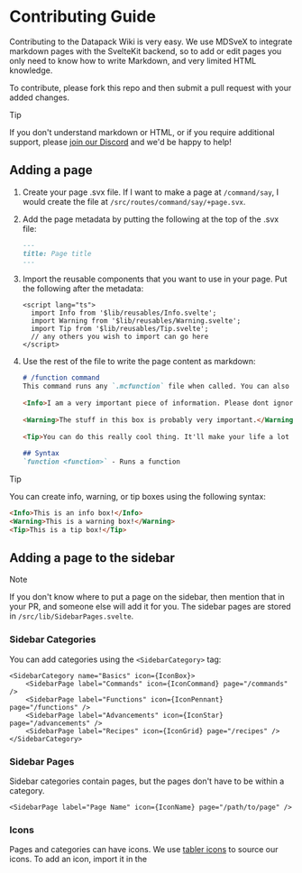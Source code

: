 # Contributing Guide
Contributing to the Datapack Wiki is very easy. We use MDSveX to integrate markdown pages with the SvelteKit backend, so to add or edit pages you only need to know how to write Markdown, and very limited HTML knowledge.

To contribute, please fork this repo and then submit a pull request with your added changes. 

> [!TIP]
> If you don't understand markdown or HTML, or if you require additional support, please [join our Discord](https://discord.datapackhub.net) and we'd be happy to help!

## Adding a page
1. Create your page .svx file. If I want to make a page at `/command/say`, I would create the file at `/src/routes/command/say/+page.svx`.

2. Add the page metadata by putting the following at the top of the .svx file:
   ```md
   ---
   title: Page title
   ---
   ```
3. Import the reusable components that you want to use in your page. Put the following after the metadata:
   ```svelte
   <script lang="ts">
     import Info from '$lib/reusables/Info.svelte';
     import Warning from '$lib/reusables/Warning.svelte';
     import Tip from '$lib/reusables/Tip.svelte';
     // any others you wish to import can go here
   </script>
   ```
4. Use the rest of the file to write the page content as markdown:
   ```md
   # /function command
   This command runs any `.mcfunction` file when called. You can also pass in a NBT compound or NBT source path.
  
   <Info>I am a very important piece of information. Please dont ignore me. I'm only smol.</Info>
  
   <Warning>The stuff in this box is probably very important.</Warning>
  
   <Tip>You can do this really cool thing. It'll make your life a lot better!</Tip>
  
   ## Syntax
   `function <function>` - Runs a function
   ```
> [!TIP]
> You can create info, warning, or tip boxes using the following syntax:
> ```md
> <Info>This is an info box!</Info>
> <Warning>This is a warning box!</Warning>
> <Tip>This is a tip box!</Tip>
> ```

## Adding a page to the sidebar
> [!NOTE]
> If you don't know where to put a page on the sidebar, then mention that in your PR, and someone else will add it for you.
The sidebar pages are stored in `/src/lib/SidebarPages.svelte`. 

### Sidebar Categories
You can add categories using the `<SidebarCategory>` tag:

```svelte
<SidebarCategory name="Basics" icon={IconBox}>
    <SidebarPage label="Commands" icon={IconCommand} page="/commands" />
    <SidebarPage label="Functions" icon={IconPennant} page="/functions" />
    <SidebarPage label="Advancements" icon={IconStar} page="/advancements" />
    <SidebarPage label="Recipes" icon={IconGrid} page="/recipes" />
</SidebarCategory>
```

### Sidebar Pages
Sidebar categories contain pages, but the pages don't have to be within a category. 
```svelte
<SidebarPage label="Page Name" icon={IconName} page="/path/to/page" />
```

### Icons
Pages and categories can have icons. We use [tabler icons](https://tabler-icons.io) to source our icons. To add an icon, import it in the <script> tag at the top:

```ts
import IconHome from "~icons/tabler/home";
```
You can then use these icons within a SidebarCategory or SidebarPage, like so
```svelte
<SidebarPage label="Commands" icon={IconCommand} page="/commands" />
```
